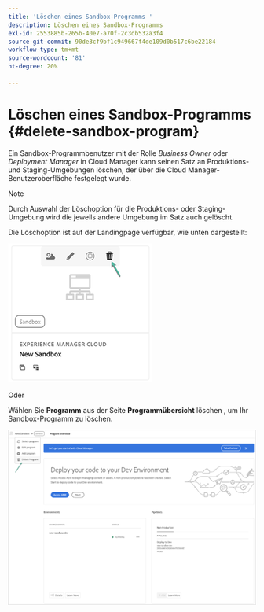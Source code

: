 ```yaml
---
title: 'Löschen eines Sandbox-Programms '
description: Löschen eines Sandbox-Programms
exl-id: 2553885b-265b-40e7-a70f-2c3db532a3f4
source-git-commit: 90de3cf9bf1c949667f4de109d0b517c6be22184
workflow-type: tm+mt
source-wordcount: '81'
ht-degree: 20%

---
```


# Löschen eines Sandbox-Programms {#delete-sandbox-program}

Ein Sandbox-Programmbenutzer mit der Rolle *Business Owner* oder *Deployment Manager* in Cloud Manager kann seinen Satz an Produktions- und Staging-Umgebungen löschen, der über die Cloud Manager-Benutzeroberfläche festgelegt wurde.

>[!NOTE]
>Durch Auswahl der Löschoption für die Produktions- oder Staging-Umgebung wird die jeweils andere Umgebung im Satz auch gelöscht.

Die Löschoption ist auf der Landingpage verfügbar, wie unten dargestellt:

![](assets/delete-sandbox1.png)

Oder

Wählen Sie **Programm** aus der Seite **Programmübersicht** löschen , um Ihr Sandbox-Programm zu löschen.

![](assets/delete-sandbox2.png)
